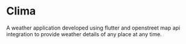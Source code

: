 # Clima

A weather application developed using flutter and openstreet map api integration to provide weather details of any place at any time. 
